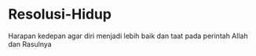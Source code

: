 # Resolusi-Hidup
Harapan kedepan agar diri menjadi lebih baik dan taat pada perintah Allah dan Rasulnya
